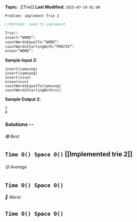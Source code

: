 **Topic:**  [[Trie]]
**Last Modified**:  `2025-07-19 01:00`

`Problem: implement Trie 2`

````cpp
//Methods: need to implement

Trie() 
insert(“WORD”)
countWordsEqualTo(“WORD”)
countWordsStartingWith(“PREFIX”)
erase(“WORD”)
````

**Sample Input 2:**

```
insert(samsung)
insert(samsung)
insert(vivo)
erase(vivo)
countWordsEqualTo(samsung)
countWordsStartingWith(vi)
```

**Sample Output 2:**

```
2
0
```
### Solutions -- 

###### 🟢 Best
 `Time O() Space O()` [[Implemented trie 2]]
----------------------------------------------------------------------------------------------
###### 🟡 Average
 `Time O() Space O()` 
----------------------------------------------------------------------------------------------
###### 🔴 Worst
 `Time O() Space O()` 
----------------------------------------------------------------------------------------------


